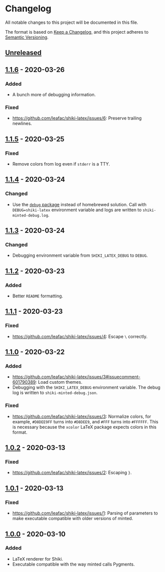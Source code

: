 # Changelog

All notable changes to this project will be documented in this file.

The format is based on [Keep a Changelog](https://keepachangelog.com/en/1.0.0/), and this project adheres to [Semantic Versioning](https://semver.org/spec/v2.0.0.html).

## [Unreleased]

## [1.1.6] - 2020-03-26

### Added

- A bunch more of debugging information.

### Fixed

- <https://github.com/leafac/shiki-latex/issues/6>: Preserve trailing newlines.

## [1.1.5] - 2020-03-25

### Fixed

- Remove colors from log even if `stderr` is a TTY.

## [1.1.4] - 2020-03-24

### Changed

- Use the [`debug` package](https://www.npmjs.com/package/debug) instead of homebrewed solution. Call with `DEBUG=shiki-latex` environment variable and logs are written to `shiki-minted-debug.log`.

## [1.1.3] - 2020-03-24

### Changed

- Debugging environment variable from `SHIKI_LATEX_DEBUG` to `DEBUG`.

## [1.1.2] - 2020-03-23

### Added

- Better `README` formatting.

## [1.1.1] - 2020-03-23

### Fixed

- <https://github.com/leafac/shiki-latex/issues/4>: Escape `\` correctly.

## [1.1.0] - 2020-03-22

### Added

- <https://github.com/leafac/shiki-latex/issues/3#issuecomment-601790389>: Load custom themes.
- Debugging with the `SHIKI_LATEX_DEBUG` environment variable. The debug log is written to `shiki-minted-debug.json`.

### Fixed

- <https://github.com/leafac/shiki-latex/issues/3>: Normalize colors, for example, `#D8DEE9FF` turns into `#D8DEE9`, and `#FFF` turns into `#FFFFFF`. This is necessary because the `xcolor` LaTeX package expects colors in this format.

## [1.0.2] - 2020-03-13

### Fixed

- <https://github.com/leafac/shiki-latex/issues/2>: Escaping `}`.

## [1.0.1] - 2020-03-13

### Fixed

- <https://github.com/leafac/shiki-latex/issues/1>: Parsing of parameters to make executable compatible with older versions of minted.

## [1.0.0] - 2020-03-10

### Added

- LaTeX renderer for Shiki.
- Executable compatible with the way minted calls Pygments.

[unreleased]: https://github.com/leafac/shiki-latex/compare/1.1.6...HEAD
[1.1.6]: https://github.com/leafac/shiki-latex/compare/1.1.5...1.1.6
[1.1.5]: https://github.com/leafac/shiki-latex/compare/1.1.4...1.1.5
[1.1.4]: https://github.com/leafac/shiki-latex/compare/1.1.3...1.1.4
[1.1.3]: https://github.com/leafac/shiki-latex/compare/1.1.2...1.1.3
[1.1.2]: https://github.com/leafac/shiki-latex/compare/1.1.1...1.1.2
[1.1.1]: https://github.com/leafac/shiki-latex/compare/1.1.0...1.1.1
[1.1.0]: https://github.com/leafac/shiki-latex/compare/1.0.2...1.1.0
[1.0.2]: https://github.com/leafac/shiki-latex/compare/1.0.0...1.0.2
[1.0.1]: https://github.com/leafac/shiki-latex/compare/1.0.0...1.0.1
[1.0.0]: https://github.com/leafac/shiki-latex/releases/tag/1.0.0
